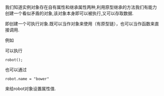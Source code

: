 我们知道实例对象存在自有属性和继承属性两种,利用原型继承的方法我们有能力创建一个看似矛盾的对象,该对象本身即可以被执行,又可以存取数据.

即创建一个可执行对象.既可以当作对象来使用（有原型链），也可以当作函数来直接调用.

例如

可以执行

    robot();

也可以通过

    robot.name = "bower"

来给robot对象设置属性值.